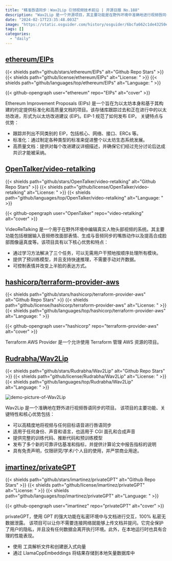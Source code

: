 ```yaml
---
title: "精准唇语同步：Wav2Lip 引领视频技术前沿 | 开源日报 No.188"
description: "Wav2Lip 是一个开源项目，其主要功能是在野外环境中准确地进行视频唇同步。"
date: "2024-02-17T23:35:48.003Z"
image: "https://static.osguider.com/history/osguider/6bcfa662c1de43250ef75a7060e813e5.png"
tags: []
categories:
  - "daily"
---
```


## [ethereum/EIPs](https://github.com/ethereum/EIPs)

{{< shields path="github/stars/ethereum/EIPs" alt="Github Repo Stars" >}} {{< shields path="github/license/ethereum/EIPs" alt="License: " >}} {{< shields path="github/languages/top/ethereum/EIPs" alt="Language: " >}}

{{< github-opengraph user="ethereum" repo="EIPs" alt="cover" >}}

Ethereum Improvement Proposals (EIPs) 是一个旨在为以太坊本身和基于其构建的约定提供标准化和高质量文档的项目。该存储库跟踪过去和正在进行中的以太坊改进，形式为以太坊改进建议 (EIP)。EIP-1 规范了如何发布 EIP。
关键特点与优势：

- 跟踪并列出不同类别的 EIP，包括核心、网络、接口、ERCs 等。
- 标准化：通过制定各种类型的标准来促进整个以太坊生态系统发展。
- 高质量文档：提供对每个改进建议详细描述，并确保它们经过充分讨论后达成共识才能被采纳。
  
## [OpenTalker/video-retalking](https://github.com/OpenTalker/video-retalking)

{{< shields path="github/stars/OpenTalker/video-retalking" alt="Github Repo Stars" >}} {{< shields path="github/license/OpenTalker/video-retalking" alt="License: " >}} {{< shields path="github/languages/top/OpenTalker/video-retalking" alt="Language: " >}}

{{< github-opengraph user="OpenTalker" repo="video-retalking" alt="cover" >}}

VideoReTalking 是一个用于在野外环境中编辑真实人物头部视频的系统。其主要功能包括根据输入音频修改面部表情、生成与音频同步的嘴唇动作以及提高合成脸部图像逼真度等。该项目具有以下核心优势和特点：

- 通过学习方法解决了三个任务，可以无需用户干预地按顺序处理所有模块。
- 提供了预训练模型，并且支持快速推理，不需要手动对齐数据。
- 可控制表情并改变上半脸的表达方式。
  
## [hashicorp/terraform-provider-aws](https://github.com/hashicorp/terraform-provider-aws)

{{< shields path="github/stars/hashicorp/terraform-provider-aws" alt="Github Repo Stars" >}} {{< shields path="github/license/hashicorp/terraform-provider-aws" alt="License: " >}} {{< shields path="github/languages/top/hashicorp/terraform-provider-aws" alt="Language: " >}}

{{< github-opengraph user="hashicorp" repo="terraform-provider-aws" alt="cover" >}}

Terraform AWS Provider 是一个允许使用 Terraform 管理 AWS 资源的项目。
  
## [Rudrabha/Wav2Lip](https://github.com/Rudrabha/Wav2Lip)

{{< shields path="github/stars/Rudrabha/Wav2Lip" alt="Github Repo Stars" >}} {{< shields path="github/license/Rudrabha/Wav2Lip" alt="License: " >}} {{< shields path="github/languages/top/Rudrabha/Wav2Lip" alt="Language: " >}}

![demo-picture-of-Wav2Lip](https://static.osguider.com/history/osguider/584c787f9ca03b0f7cfb0921561a92d5.gif)

Wav2Lip 是一个准确地在野外进行视频唇语同步的项目。
该项目的主要功能、关键特性和核心优势包括：

- 可以高精度地将视频与任何目标语音进行唇语同步
- 适用于任何身份、声音和语言，也适用于 CGI 面孔和合成声音
- 提供完整的训练代码、推断代码和预训练模型
- 发布了多个新的可靠评估基准和指标，并提供计算论文中报告指标的说明
- 具有免责声明，仅限研究/学术/个人目的使用，并严禁商业用途。
  
## [imartinez/privateGPT](https://github.com/imartinez/privateGPT)

{{< shields path="github/stars/imartinez/privateGPT" alt="Github Repo Stars" >}} {{< shields path="github/license/imartinez/privateGPT" alt="License: " >}} {{< shields path="github/languages/top/imartinez/privateGPT" alt="Language: " >}}

{{< github-opengraph user="imartinez" repo="privateGPT" alt="cover" >}}

privateGPT，使用 GPT 的强大功能在私密环境中与文档进行交互，100% 私密无数据泄露。
该项目可以让你不需要连接网络就能够上传文档并提问。它完全保护了用户的隐私，并且没有任何数据会离开执行环境。此外，在本地运行时也具有合理的性能表现。

- 使用  工具解析文件和创建嵌入式向量
- 通过 LlamaCppEmbeddings 将结果存储到本地矢量数据库中
  

